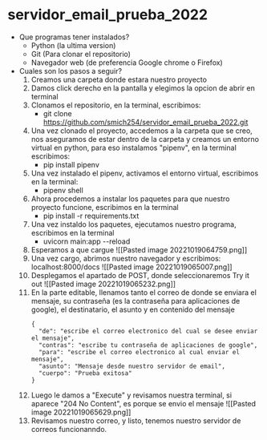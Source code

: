 # servidor_email_prueba_2022

- Que programas tener instalados?
	- Python (la ultima version)
	- Git (Para clonar el repositorio)
	- Navegador web (de preferencia Google chrome o Firefox)
- Cuales son los pasos a seguir?
	1. Creamos una carpeta donde estara nuestro proyecto
	2. Damos click derecho en la pantalla y elegimos la opcion de abrir en terminal
	3. Clonamos el repositorio, en la terminal, escribimos: 
		- git clone https://github.com/smich254/servidor_email_prueba_2022.git
	4. Una vez clonado el proyecto, accedemos a la carpeta que se creo, nos aseguramos de estar dentro de la carpeta y creamos un entorno virtual en python, para eso instalamos "pipenv", en la terminal escribimos:
		- pip install pipenv
	5. Una vez instalado el pipenv, activamos el entorno virtual, escribimos en la terminal:
		- pipenv shell
	6. Ahora procedemos a instalar los paquetes para que nuestro proyecto funcione, escribimos en la terminal
		- pip install -r requirements.txt
	7. Una vez instaldo los paquetes, ejecutamos nuestro programa, escribimos en la terminal
		- uvicorn main:app --reload 
	8. Esperamos a que cargue
		![[Pasted image 20221019064759.png]]
	9. Una vez cargo, abrimos nuestro navegador y escribimos: localhost:8000/docs
		![[Pasted image 20221019065007.png]]
	10. Desplegamos el apartado de POST, donde seleccionaremos Try it out
		![[Pasted image 20221019065232.png]]
	11. En la parte editable, llenamos tanto el correo de donde se enviara el mensaje, su contraseña (es la contraseña para aplicaciones de google), el destinatario, el asunto y en contenido del mensaje
		```
		{
		  "de": "escribe el correo electronico del cual se desee enviar el mensaje",
		  "contras": "escribe tu contraseña de aplicaciones de google",
		  "para": "escribe el correo electronico al cual enviar el mensaje",
		  "asunto": "Mensaje desde nuestro servidor de email",
		  "cuerpo": "Prueba exitosa"
		}
		```
	12. Luego le damos a "Execute" y revisamos nuestra terminal, si aparece "204 No Content", es porque se envio el mensaje
		![[Pasted image 20221019065629.png]]
	13. Revisamos nuestro correo, y listo, tenemos nuestro servidor de correos funcionanndo.
